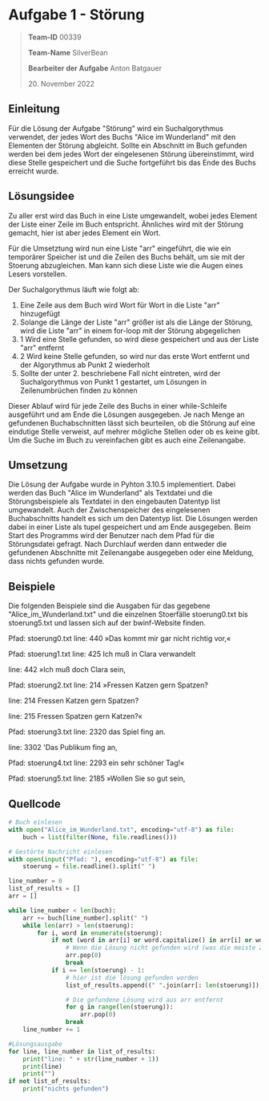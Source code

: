 # Aufgabe 1  - Störung

> **Team-ID** 00339
>
> **Team-Name** SilverBean
>
> **Bearbeiter der Aufgabe** Anton Batgauer
>
> 20\. November 2022

## Einleitung

Für die Lösung der Aufgabe "Störung" wird ein Suchalgorythmus verwendet, der jedes Wort des Buchs "Alice im Wunderland" mit den Elementen der Störung abgleicht. Sollte ein Abschnitt im Buch gefunden werden bei dem jedes Wort der eingelesenen Störung übereinstimmt, wird diese Stelle gespeichert und die Suche fortgeführt bis das Ende des Buchs erreicht wurde.



## Lösungsidee

Zu aller erst wird das Buch in eine Liste umgewandelt, wobei jedes Element der Liste einer Zeile im Buch entspricht. Ähnliches wird mit der Störung gemacht, hier ist aber jedes Element ein Wort. 

Für die Umsetztung wird nun eine Liste "arr" eingeführt, die wie ein temporärer Speicher ist und die Zeilen des Buchs behält, um sie mit der Stoerung abzugleichen. Man kann sich diese Liste wie die Augen eines Lesers vorstellen. 

Der Suchalgorythmus läuft wie folgt ab:

1.  Eine Zeile aus dem Buch wird Wort für Wort in die Liste "arr" hinzugefügt
2.  Solange die Länge der Liste "arr" größer ist als die Länge der Störung, wird die Liste "arr" in einem for-loop mit der Störung abgegelichen
3.  1 Wird eine Stelle gefunden, so wird diese gespeichert und aus der Liste "arr" entfernt
3.  2 Wird keine Stelle gefunden, so wird nur das erste Wort entfernt und der Algorythmus ab Punkt 2 wiederholt
4.  Sollte der unter 2. beschriebene Fall nicht eintreten, wird der Suchalgorythmus von Punkt 1 gestartet, um Lösungen in Zeilenumbrüchen finden zu können

Dieser Ablauf wird für jede Zeile des Buchs in einer while-Schleife ausgeführt und am Ende die Lösungen ausgegeben. Je nach Menge an gefundenen Buchabschnitten lässt sich beurteilen, ob die Störung auf eine eindutige Stelle verweist, auf mehrer mögliche Stellen oder ob es keine gibt. Um die Suche im Buch zu vereinfachen gibt es auch eine Zeilenangabe. 



## Umsetzung

Die Lösung der Aufgabe wurde in Pyhton 3.10.5 implementiert. Dabei werden das Buch "Alice im Wunderland" als Textdatei und die Störungsbeispiele als Textdatei in den eingebauten Datentyp list umgewandelt. Auch der Zwischenspeicher des eingelesenen Buchabschnitts handelt es sich um den Datentyp list. Die Lösungen werden dabei in einer Liste als tupel gespeichert und am Ende ausgegeben. Beim Start des Programms wird der Benutzer nach dem Pfad für die Störungsdatei gefragt. Nach Durchlauf werden dann entweder die gefundenen Abschnitte mit Zeilenangabe ausgegeben oder eine Meldung, dass nichts gefunden wurde. 



## Beispiele	

Die folgenden Beispiele sind die Ausgaben für das gegebene "Alice_im_Wunderland.txt" und die einzelnen Stoerfälle stoerung0.txt bis stoerung5.txt und lassen sich auf der bwinf-Website finden. 



Pfad: stoerung0.txt
line: 440
»Das kommt mir gar nicht richtig vor,«



Pfad: stoerung1.txt
line: 425
Ich muß in Clara verwandelt

line: 442
»Ich muß doch Clara sein,



Pfad: stoerung2.txt
line: 214
»Fressen Katzen
 gern Spatzen?

line: 214
Fressen Katzen gern Spatzen?

line: 215
Fressen Spatzen gern Katzen?«



Pfad: stoerung3.txt
line: 2320
das Spiel fing an.

line: 3302
'Das Publikum fing an,



Pfad: stoerung4.txt
line: 2293
ein sehr schöner Tag!«



Pfad: stoerung5.txt
line: 2185
»Wollen Sie so gut sein,



## Quellcode

```python
# Buch einlesen
with open("Alice_im_Wunderland.txt", encoding="utf-8") as file:
    buch = list(filter(None, file.readlines()))

# Gestörte Nachricht einlesen
with open(input("Pfad: "), encoding="utf-8") as file:
    stoerung = file.readline().split(" ")

line_number = 0
list_of_results = []
arr = []

while line_number < len(buch):
    arr += buch[line_number].split(" ")
    while len(arr) > len(stoerung):
        for i, word in enumerate(stoerung):
            if not (word in arr[i] or word.capitalize() in arr[i] or word == "_"):
                # Wenn die Lösung nicht gefunden wird (was die meiste Zeit passiert) wird das erste Wort gelöscht
                arr.pop(0)
                break
            if i == len(stoerung) - 1:
                # hier ist die lösung gefunden worden
                list_of_results.append((" ".join(arr[: len(stoerung)]), line_number))

                # Die gefundene Lösung wird aus arr entfernt
                for g in range(len(stoerung)):
                    arr.pop(0)
                break
    line_number += 1

#Lösungsausgabe
for line, line_number in list_of_results:
    print("line: " + str(line_number + 1))
    print(line)
    print("")
if not list_of_results:
    print("nichts gefunden")
```